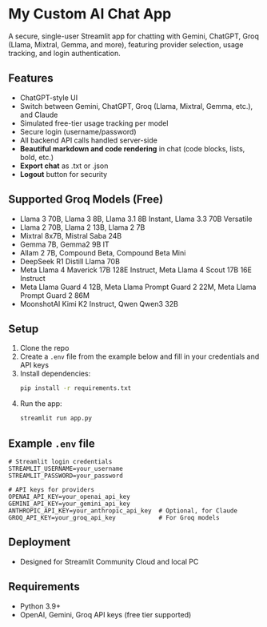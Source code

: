 # My Custom AI Chat App

A secure, single-user Streamlit app for chatting with Gemini, ChatGPT, Groq (Llama, Mixtral, Gemma, and more), featuring provider selection, usage tracking, and login authentication.

## Features
- ChatGPT-style UI
- Switch between Gemini, ChatGPT, Groq (Llama, Mixtral, Gemma, etc.), and Claude
- Simulated free-tier usage tracking per model
- Secure login (username/password)
- All backend API calls handled server-side
- **Beautiful markdown and code rendering** in chat (code blocks, lists, bold, etc.)
- **Export chat** as .txt or .json
- **Logout** button for security

## Supported Groq Models (Free)
- Llama 3 70B, Llama 3 8B, Llama 3.1 8B Instant, Llama 3.3 70B Versatile
- Llama 2 70B, Llama 2 13B, Llama 2 7B
- Mixtral 8x7B, Mistral Saba 24B
- Gemma 7B, Gemma2 9B IT
- Allam 2 7B, Compound Beta, Compound Beta Mini
- DeepSeek R1 Distill Llama 70B
- Meta Llama 4 Maverick 17B 128E Instruct, Meta Llama 4 Scout 17B 16E Instruct
- Meta Llama Guard 4 12B, Meta Llama Prompt Guard 2 22M, Meta Llama Prompt Guard 2 86M
- MoonshotAI Kimi K2 Instruct, Qwen Qwen3 32B

## Setup
1. Clone the repo
2. Create a `.env` file from the example below and fill in your credentials and API keys
3. Install dependencies:
   ```bash
   pip install -r requirements.txt
   ```
4. Run the app:
   ```bash
   streamlit run app.py
   ```

## Example `.env` file
```env
# Streamlit login credentials
STREAMLIT_USERNAME=your_username
STREAMLIT_PASSWORD=your_password

# API keys for providers
OPENAI_API_KEY=your_openai_api_key
GEMINI_API_KEY=your_gemini_api_key
ANTHROPIC_API_KEY=your_anthropic_api_key  # Optional, for Claude
GROQ_API_KEY=your_groq_api_key            # For Groq models
```

## Deployment
- Designed for Streamlit Community Cloud and local PC

## Requirements
- Python 3.9+
- OpenAI, Gemini, Groq API keys (free tier supported) 